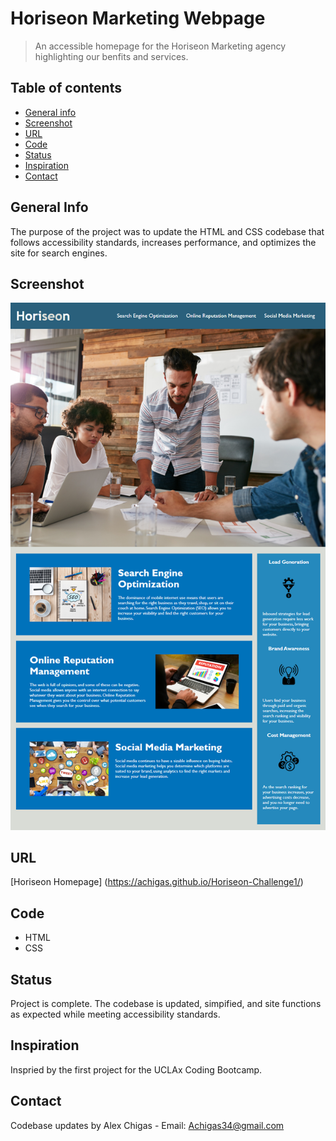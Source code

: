 # Horiseon Marketing Webpage
> An accessible homepage for the Horiseon Marketing agency highlighting our benfits and services.

## Table of contents
* [General info](#general-info)
* [Screenshot](#screenshot)
* [URL](#URL)
* [Code](#Code)
* [Status](#status)
* [Inspiration](#inspiration)
* [Contact](#contact)

## General Info
The purpose of the project was to update the HTML and CSS codebase that follows accessibility standards, increases performance, and optimizes the site for search engines. 

## Screenshot
![Screen print of Horiseon's homepage](./assets/images/Horiseon.png)

## URL
[Horiseon Homepage] (https://achigas.github.io/Horiseon-Challenge1/)

## Code
* HTML
* CSS

## Status
Project is complete. The codebase is updated, simpified, and site functions as expected while meeting accessibility standards. 

## Inspiration
Inspried by the first project for the UCLAx Coding Bootcamp. 

## Contact
Codebase updates by Alex Chigas - Email: Achigas34@gmail.com